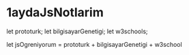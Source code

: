 # 1aydaJsNotlarim

let prototurk;
let bilgisayarGenetigi;
let w3schools;

let jsOgreniyorum = prototurk + bilgisayarGenetigi + w3school
